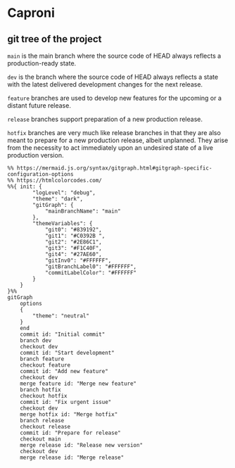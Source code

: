 # Caproni

## git tree of the project

`main` is the main branch where the source code of HEAD always reflects a production-ready state.

`dev` is the branch where the source code of HEAD always reflects a state with the latest delivered development changes for the next release.

`feature` branches are used to develop new features for the upcoming or a distant future release.

`release` branches support preparation of a new production release.

`hotfix` branches are very much like release branches in that they are also meant to prepare for a new production release, albeit unplanned. They arise from the necessity to act immediately upon an undesired state of a live production version.

```mermaid
%% https://mermaid.js.org/syntax/gitgraph.html#gitgraph-specific-configuration-options
%% https://htmlcolorcodes.com/
%%{ init: {
        "logLevel": "debug",
        "theme": "dark",
        "gitGraph": {
            "mainBranchName": "main"
        },
        "themeVariables": {
            "git0": "#839192",
            "git1": "#C0392B ",
            "git2": "#2E86C1",
            "git3": "#F1C40F",
            "git4": "#27AE60",
            "gitInv0": "#FFFFFF",
            "gitBranchLabel0": "#FFFFFF",
            "commitLabelColor": "#FFFFFF"
        }
    }
}%%
gitGraph
    options
    {
        "theme": "neutral"
    }
    end
    commit id: "Initial commit"
    branch dev
    checkout dev
    commit id: "Start development"
    branch feature
    checkout feature
    commit id: "Add new feature"
    checkout dev
    merge feature id: "Merge new feature"
    branch hotfix
    checkout hotfix
    commit id: "Fix urgent issue"
    checkout dev
    merge hotfix id: "Merge hotfix"
    branch release
    checkout release
    commit id: "Prepare for release"
    checkout main
    merge release id: "Release new version"
    checkout dev
    merge release id: "Merge release"
```

<!-- TODO create workflow for varcel -->
<!-- TODO https://vercel.com/guides/how-can-i-use-github-actions-with-verce -->
